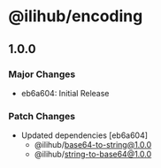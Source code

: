 # @ilihub/encoding

## 1.0.0

### Major Changes

- eb6a604: Initial Release

### Patch Changes

- Updated dependencies [eb6a604]
  - @ilihub/base64-to-string@1.0.0
  - @ilihub/string-to-base64@1.0.0
